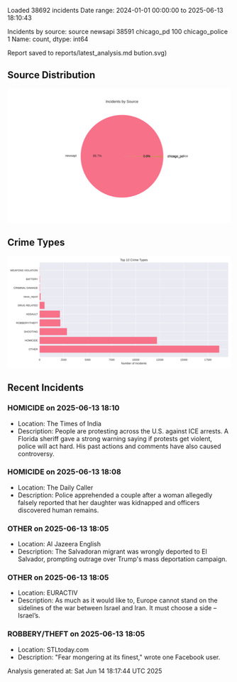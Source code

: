 
Loaded 38692 incidents
Date range: 2024-01-01 00:00:00 to 2025-06-13 18:10:43

Incidents by source:
source
newsapi           38591
chicago_pd          100
chicago_police        1
Name: count, dtype: int64

Report saved to reports/latest_analysis.md
bution.svg)

## Source Distribution
![Source Distribution](images/source_distribution.svg)

## Crime Types
![Crime Types](images/crime_types.svg)

## Recent Incidents

### HOMICIDE on 2025-06-13 18:10
- Location: The Times of India
- Description: People are protesting across the U.S. against ICE arrests. A Florida sheriff gave a strong warning saying if protests get violent, police will act hard. His past actions and comments have also caused controversy.


### HOMICIDE on 2025-06-13 18:08
- Location: The Daily Caller
- Description: Police apprehended a couple after a woman allegedly falsely reported that her daughter was kidnapped and officers discovered human remains.


### OTHER on 2025-06-13 18:05
- Location: Al Jazeera English
- Description: The Salvadoran migrant was wrongly deported to El Salvador, prompting outrage over Trump's mass deportation campaign.


### OTHER on 2025-06-13 18:05
- Location: EURACTIV
- Description: As much as it would like to, Europe cannot stand on the sidelines of the war between Israel and Iran. It must choose a side – Israel’s.


### ROBBERY/THEFT on 2025-06-13 18:05
- Location: STLtoday.com
- Description: "Fear mongering at its finest," wrote one Facebook user.

Analysis generated at: Sat Jun 14 18:17:44 UTC 2025
